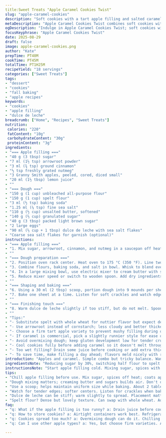 ```yaml
---
title:Sweet Treats "Apple Caramel Cookies Twist"
slug: "apple-caramel-cookies"
description: "Soft cookies with a tart apple filling and salted caramel topping. Uses a mix of spelt and all-purpose flour for texture. Replaces Ambrosia apples with Granny Smith for brightness. Adds nutmeg to the filling for warmth. Caramel swapped with dulce de leche infused with sea salt flakes. The apple filling thickened with arrowroot instead of cornstarch. Cook until apples soften but retain bite. Cookies baked till edges just turn golden, centers remain tender. Let caramel cool slightly before spreading to avoid melting. Perfect balance of sweet, tart, and salty."
metaDescription: "Apple Caramel Cookies Twist combines soft cookies with tart apple filling; salted caramel topping, unique blend of flours for texture."
ogDescription: "Indulge in Apple Caramel Cookies Twist; soft cookies with tart apple filling, topped with salted caramel. A delightful treat for any occasion."
focusKeyphrase: "Apple Caramel Cookies Twist"
date: 2025-08-29
draft: false
image: apple-caramel-cookies.png
author: "Kate"
prepTime: PT40M
cookTime: PT45M
totalTime: PT1H25M
recipeYield: "18 servings"
categories: ["Sweet Treats"]
tags:
- "dessert"
- "cookies"
- "fall baking"
- "apple recipes"
keywords:
- "cookies"
- "apple filling"
- "dulce de leche"
breadcrumb: ["Home", "Recipes", "Sweet Treats"]
nutrition: 
 calories: "220"
 fatContent: "10g"
 carbohydrateContent: "30g"
 proteinContent: "3g"
ingredients:
- "=== Apple filling ==="
- "40 g (3 tbsp) sugar"
- "7 ml (1½ tsp) arrowroot powder"
- "3 ml (¾ tsp) ground cinnamon"
- "⅓ tsp freshly grated nutmeg"
- "3 Granny Smith apples, peeled, cored, diced small"
- "20 ml (1½ tbsp) lemon juice"
- ""
- "=== Dough ==="
- "150 g (1 cup) unbleached all-purpose flour"
- "150 g (1 cup) spelt flour"
- "3 ml (½ tsp) baking soda"
- "1.25 ml (¼ tsp) fine sea salt"
- "110 g (½ cup) unsalted butter, softened"
- "140 g (⅔ cup) granulated sugar"
- "40 g (3 tbsp) packed light brown sugar"
- "2 large eggs"
- "90 ml (⅓ cup + 1 tbsp) dulce de leche with sea salt flakes"
- "Coarse sea salt flakes for garnish (optional)"
instructions:
- "=== Apple filling ==="
- "1. Mix sugar, arrowroot, cinnamon, and nutmeg in a saucepan off heat. Stir in diced apples and lemon juice, coat well. Place over medium heat, stirring often. Apples will release juice, filling should thicken as arrowroot activates. Cook until apples soften but still have bite, about 4 minutes. Watch carefully — arrowroot thickens quickly and loses power if overcooked. Remove from heat and set aside to cool. Cover and refrigerate at least 25 minutes; filling should be cool but not cold when assembling."
- ""
- "=== Dough preparation ==="
- "2. Position oven rack center. Heat oven to 175 °C (350 °F). Line two baking sheets with parchment or silicone mats."
- "3. Combine flours, baking soda, and salt in bowl. Whisk to blend evenly."
- "4. In a large mixing bowl, use electric mixer to cream butter with sugars till fluffy but not melted, about 2 minutes. Scrape sides. Beat in eggs, one at a time, mixing just until incorporated. Avoid overbeating; gives tough dough."
- "5. Reduce mixer speed or switch to wooden spoon. Add dry ingredients gradually. Mix just till no dry streaks remain. Dough will be dense and slightly sticky."
- ""
- "=== Shaping and baking ==="
- "6. Using a 30 ml (2 tbsp) scoop, portion dough into 9 mounds per sheet; space about 5 cm apart. Press each gently to flatten slightly. With back of a spoon, create shallow well in center, careful not to break through. Fill each cavity with about 10 ml (2 tsp) chilled apple filling. Not too much or it will spill during baking."
- "7. Bake one sheet at a time. Listen for soft crackles and watch edges for a light golden hue — 15 to 18 minutes. Overbake and cookies harden after cooling. Cool cookies on sheets for 45 to 60 minutes to set. Transfer carefully to racks if needed."
- ""
- "=== Finishing touch ==="
- "8. Warm dulce de leche slightly if too stiff, but do not melt. Spoon caramel over apple filling, filling the well and slightly spilling over edges is fine. Sprinkle coarse sea salt flakes atop for contrast. Let caramel set before serving. Cookies will be soft and tender with pockets of sticky caramel and tart fruit."
- ""
- "Tips:"
- "- Substitute spelt with whole wheat for nuttier flavor but expect denser texture."
- "- Use arrowroot instead of cornstarch; less cloudy and better thickening at lower temperatures."
- "- Choose a firm tart apple variety to prevent mushy filling during quick cook."
- "- If caramel is commercial, pick a slightly runnier style for ease of spreading."
- "- Avoid overmixing dough; keep gluten development low for tender crumb."
- "- Cool cookies fully before adding caramel so it doesn't melt through."
- "- Too wet filling? Drain some juice before cooking or add extra thickener."
- "- To save time, make filling a day ahead; flavors meld nicely with resting."
introduction: "Apples and caramel. Simple combo but tricky balance. Want filling soft but not runny. Dough tender yet sturdy. Shallow wells hold filling without collapse. Crisp edges, tender centers. Smell cinnamon and nutmeg blooming as filling cooks. Listen for that crackle in oven, edges turning golden, never brown. Use spelt flour; adds chew, nuttiness, different from plain AP flour. Arrowroot thickener instead cornstarch—clean taste, better texture. Granny Smiths keep shape, cut the sweetness from caramel. Salt flakes bring that extra pop. Don't rush cooling; caramel melts if warm. Patience pays off. Keep hands cool when shaping dough; sticky melts fast. Technique over speed. Baking is timing, touch, senses — not timer obsessed. Great cookies start with respect for each element, know why steps count."
ingredientsNote: "Reducing sugar by 30%, switching half flour to spelt adds chew and flavor—spelt’s proteins weaker so don't overmix or dough toughens. Arrowroot powder replaces cornstarch for cleaner, glossy filling that thickens at lower temps and holds texture better after chilling. Nutmeg adds warmth, counters sweetness in caramel. Replacing Ambrosia with tart Granny Smith apples keeps filling from turning mushy under heat and balances sweetness of caramel. Dulce de leche with sea salt flakes used over salted caramel — easier spread, deeper caramelized flavor with less liquid, avoids soggy biscuits. Butter softened, not melted; key to creaming air into dough for tender crumb. Eggs add moisture, binding but not too much or dough loose. Always sift dry ingredients to prevent lumps, ensures even rising. Lemon juice prevents apple slices browning, brightens filling. Sea salt flakes optional but they lift final taste through contrast. Always measure sugars carefully; too much makes crumb dense and spreading difficult."
instructionsNote: "Start apple filling cold. Mixing sugar, spices with diced apple off heat helps evenly coat despite granule size. Bring to gentle boil, stirring often; arrowroot thickens quickly, cook just until runny to syrup, apples softened but keeping shape. Overcooked filling mushy, looks dull. Cool filling fully or partial chill before assembly to prevent dough sogginess. Dough creamed correctly traps air, gives rise and tenderness. Add eggs slowly to keep batter cohesive. Incorporate dry ingredients carefully; overmix toughens dough since gluten develops fast. Portion dough with 2-tablespoon scoop for uniform size, gives consistent bake. Indenting centers allows filling space, prevents overflow. Bake one tray at a time to ensure even cooking and monitor doneness closely. Edges firm up but center stays rich and soft. Cool on sheet for 45–60 minutes; helps cookies firm for handling and caramel application. Apply caramel when cookies room temp to avoid melting through filling. Sprinkle finishing salt while caramel still tacky. Store cooled cookies in airtight containers; caramel remains manageable. Reheat gently if caramel too firm – microwave seconds on low. Watch out for overbaking — cookies dry when left too long."
tips:
- "Chill apple filling before use. Mix sugar, spices off heat; coats apples well. Cooking shouldn’t go too long or mushy texture happens. Quick is key."
- "Dough mixing matters; creaming butter and sugars builds air. Don't overbeat eggs. Gradual flour adds stability. Sticky is normal, but avoiding tough dough critical."
- "Use a scoop; helps maintain uniform size while baking. About 2 tablespoons per cookie. Don’t skip indenting for filling; keeps it snug. Prevent overflow!"
- "Watch for tender edges; softer centers. Listen for crackles when baking. Timing is essential. Give cookies cooling time, avoid immediate caramel."
- "Dulce de leche can be stiff; warm slightly to spread. Placement matters; too much caramel may spill. Salt flakes sprinkled while tacky; contrast enhances."
- "Spelt flour? Dense but lovely texture. Can swap with whole wheat. Adjust moisture if necessary; ratios shift slightly, but outcomes vary in taste."
faq:
- "q: What if the apple filling is too runny? a: Drain juice before cooking. Add more arrowroot if needed. Quick fixes matter, don’t stress corrections."
- "q: How to store cookies? a: Airtight containers work best. Refrigerate if caramel too sticky. Freeze can be an option too, freezing flavors meld."
- "q: Cookies spread too much? a: Overmixing dough can do it. Chilling dough pre-bake also helps. Watch for consistency; shape matters."
- "q: Can I use other apple types? a: Yes, but choose firm varieties. Avoid mushy. Sweet apples won’t offset caramel well; aim for tart."

---
```

